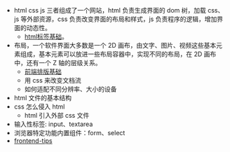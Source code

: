 - html css js 三者组成了一个网站，html 负责生成界面的 dom 树，加载 css、js 等外部资源，css 负责改变界面的布局和样式，js 负责程序的逻辑，增加界面的动态性。
    - [html标签基础](/pages/post/index.html?name=html标签基础)。
- 布局，一个软件界面大多数是一个 2D 画布，由文字、图片、视频这些基本元素组成，基本元素可以放进一些布局容器中，实现不同的布局，在 2D 画布中，还有一个 Z 轴的层级关系。
    - [前端排版基础](/pages/post/index.html?name=前端排版基础)
    - 用 css 来改变文档流
    - 如何适配不同分辨率、大小的设备
- html 文件的基本结构
- css 怎么侵入 html 
    - html 引入外部 css 文件
- 输入性标签: input、textarea
- 浏览器特定功能内置组件：form、select
- [frontend-tips](/pages/post/index.html?name=frontend-tips)

